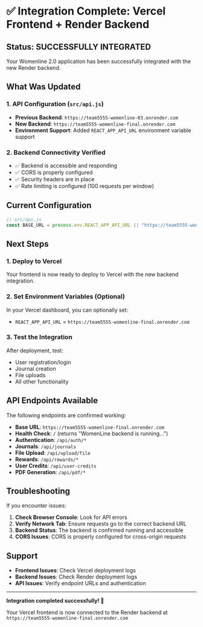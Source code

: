 # ✅ Integration Complete: Vercel Frontend + Render Backend

## Status: SUCCESSFULLY INTEGRATED

Your Womenline 2.0 application has been successfully integrated with the new Render backend.

## What Was Updated

### 1. API Configuration (`src/api.js`)
- **Previous Backend**: `https://team5555-womenline-03.onrender.com`
- **New Backend**: `https://team5555-womenline-final.onrender.com`
- **Environment Support**: Added `REACT_APP_API_URL` environment variable support

### 2. Backend Connectivity Verified
- ✅ Backend is accessible and responding
- ✅ CORS is properly configured
- ✅ Security headers are in place
- ✅ Rate limiting is configured (100 requests per window)

## Current Configuration

```javascript
// src/api.js
const BASE_URL = process.env.REACT_APP_API_URL || "https://team5555-womenline-final.onrender.com";
```

## Next Steps

### 1. Deploy to Vercel
Your frontend is now ready to deploy to Vercel with the new backend integration.

### 2. Set Environment Variables (Optional)
In your Vercel dashboard, you can optionally set:
- `REACT_APP_API_URL` = `https://team5555-womenline-final.onrender.com`

### 3. Test the Integration
After deployment, test:
- User registration/login
- Journal creation
- File uploads
- All other functionality

## API Endpoints Available

The following endpoints are confirmed working:
- **Base URL**: `https://team5555-womenline-final.onrender.com`
- **Health Check**: `/` (returns "WomenLine backend is running...")
- **Authentication**: `/api/auth/*`
- **Journals**: `/api/journals`
- **File Upload**: `/api/upload/file`
- **Rewards**: `/api/rewards/*`
- **User Credits**: `/api/user-credits`
- **PDF Generation**: `/api/pdf/*`

## Troubleshooting

If you encounter issues:

1. **Check Browser Console**: Look for API errors
2. **Verify Network Tab**: Ensure requests go to the correct backend URL
3. **Backend Status**: The backend is confirmed running and accessible
4. **CORS Issues**: CORS is properly configured for cross-origin requests

## Support

- **Frontend Issues**: Check Vercel deployment logs
- **Backend Issues**: Check Render deployment logs
- **API Issues**: Verify endpoint URLs and authentication

---

**Integration completed successfully! 🎉**

Your Vercel frontend is now connected to the Render backend at `https://team5555-womenline-final.onrender.com` 